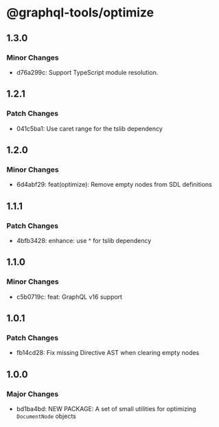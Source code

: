 # @graphql-tools/optimize

## 1.3.0

### Minor Changes

- d76a299c: Support TypeScript module resolution.

## 1.2.1

### Patch Changes

- 041c5ba1: Use caret range for the tslib dependency

## 1.2.0

### Minor Changes

- 6d4abf29: feat(optimize): Remove empty nodes from SDL definitions

## 1.1.1

### Patch Changes

- 4bfb3428: enhance: use ^ for tslib dependency

## 1.1.0

### Minor Changes

- c5b0719c: feat: GraphQL v16 support

## 1.0.1

### Patch Changes

- fb14cd28: Fix missing Directive AST when clearing empty nodes

## 1.0.0

### Major Changes

- bd1ba4bd: NEW PACKAGE: A set of small utilities for optimizing `DocumentNode` objects
